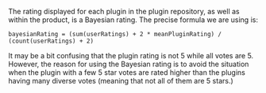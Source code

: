 [//]: # (title: Plugins Rating)

The rating displayed for each plugin in the plugin repository, as well as within the product, is a Bayesian rating. The precise formula we are using is:

```
bayesianRating = (sum(userRatings) + 2 * meanPluginRating) / (count(userRatings) + 2)
```

It may be a bit confusing that the plugin rating is not 5 while all votes are 5. However, the reason for using the Bayesian rating is to avoid the situation when the plugin with a few 5 star votes are rated higher than the plugins having many diverse votes (meaning that not all of them are 5 stars.)

